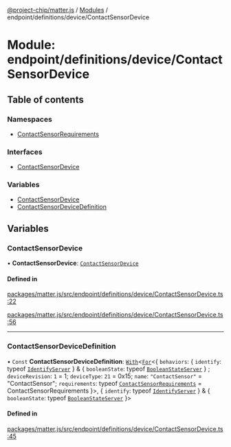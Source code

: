 [@project-chip/matter.js](../README.md) / [Modules](../modules.md) / endpoint/definitions/device/ContactSensorDevice

# Module: endpoint/definitions/device/ContactSensorDevice

## Table of contents

### Namespaces

- [ContactSensorRequirements](endpoint_definitions_device_ContactSensorDevice.ContactSensorRequirements.md)

### Interfaces

- [ContactSensorDevice](../interfaces/endpoint_definitions_device_ContactSensorDevice.ContactSensorDevice.md)

### Variables

- [ContactSensorDevice](endpoint_definitions_device_ContactSensorDevice.md#contactsensordevice)
- [ContactSensorDeviceDefinition](endpoint_definitions_device_ContactSensorDevice.md#contactsensordevicedefinition)

## Variables

### ContactSensorDevice

• **ContactSensorDevice**: [`ContactSensorDevice`](../interfaces/endpoint_definitions_device_ContactSensorDevice.ContactSensorDevice.md)

#### Defined in

[packages/matter.js/src/endpoint/definitions/device/ContactSensorDevice.ts:22](https://github.com/project-chip/matter.js/blob/0c058ae17fdba4c0b89b8b13c309011d51782299/packages/matter.js/src/endpoint/definitions/device/ContactSensorDevice.ts#L22)

[packages/matter.js/src/endpoint/definitions/device/ContactSensorDevice.ts:56](https://github.com/project-chip/matter.js/blob/0c058ae17fdba4c0b89b8b13c309011d51782299/packages/matter.js/src/endpoint/definitions/device/ContactSensorDevice.ts#L56)

___

### ContactSensorDeviceDefinition

• `Const` **ContactSensorDeviceDefinition**: [`With`](node_export._internal_.md#with)\<[`For`](behavior_cluster_export._internal_.EndpointType.md#for)\<\{ `behaviors`: \{ `identify`: typeof [`IdentifyServer`](behavior_definitions_identify_export.IdentifyServer.md)  } & \{ `booleanState`: typeof [`BooleanStateServer`](../classes/behavior_definitions_boolean_state_export.BooleanStateServer.md)  } ; `deviceRevision`: ``1`` = 1; `deviceType`: ``21`` = 0x15; `name`: ``"ContactSensor"`` = "ContactSensor"; `requirements`: typeof [`ContactSensorRequirements`](endpoint_definitions_device_ContactSensorDevice.ContactSensorRequirements.md) = ContactSensorRequirements }\>, \{ `identify`: typeof [`IdentifyServer`](behavior_definitions_identify_export.IdentifyServer.md)  } & \{ `booleanState`: typeof [`BooleanStateServer`](../classes/behavior_definitions_boolean_state_export.BooleanStateServer.md)  }\>

#### Defined in

[packages/matter.js/src/endpoint/definitions/device/ContactSensorDevice.ts:45](https://github.com/project-chip/matter.js/blob/0c058ae17fdba4c0b89b8b13c309011d51782299/packages/matter.js/src/endpoint/definitions/device/ContactSensorDevice.ts#L45)
